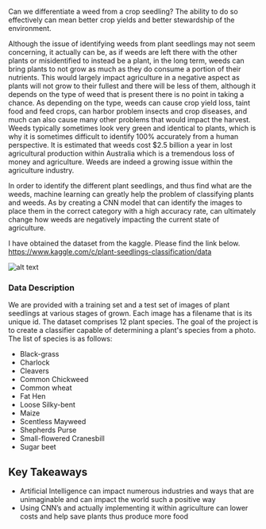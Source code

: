 Can we differentiate a weed from a crop seedling?
The ability to do so effectively can mean better crop yields and better stewardship of the environment.

Although the issue of identifying weeds from plant seedlings may not seem concerning, it actually can be, as if weeds are left there with the other plants or misidentified to instead be a plant, in the long term, weeds can bring plants to not grow as much as they do consume a portion of their nutrients. This would largely impact agriculture in a negative aspect as plants will not grow to their fullest and there will be less of them, although it depends on the type of weed that is present there is no point in taking a chance. As depending on the type, weeds can cause crop yield loss, taint food and feed crops, can harbor problem insects and crop diseases, and much can also cause many other problems that would impact the harvest. Weeds typically sometimes look very green and identical to plants, which is why it is sometimes difficult to identify 100% accurately from a human perspective. It is estimated that weeds cost $2.5 billion a year in lost agricultural production within Australia which is a tremendous loss of money and agriculture. Weeds are indeed a growing issue within the agriculture industry.

In order to identify the different plant seedlings, and thus find what are the weeds, machine learning can greatly help the problem of classifying plants and weeds. As by creating a CNN model that can identify the images to place them in the correct category with a high accuracy rate, can ultimately change how weeds are negatively impacting the current state of agriculture.

I have obtained the dataset from the kaggle. Please find the link below.
https://www.kaggle.com/c/plant-seedlings-classification/data

![alt text](https://miro.medium.com/max/875/1*roublKDZ3GFtxSVyAZVEcQ.jpeg)

### Data Description
We are provided with a training set and a test set of images of plant seedlings at various stages of grown. Each image has a filename that is its unique id. The dataset comprises 12 plant species. The goal of the project is to create a classifier capable of determining a plant's species from a photo. The list of species is as follows:

- Black-grass
- Charlock
- Cleavers
- Common Chickweed
- Common wheat
- Fat Hen
- Loose Silky-bent
- Maize
- Scentless Mayweed
- Shepherds Purse
- Small-flowered Cranesbill
- Sugar beet

## Key Takeaways
- Artificial Intelligence can impact numerous industries and ways that are unimaginable and can impact the world such a positive way
- Using CNN’s and actually implementing it within agriculture can lower costs and help save plants thus produce more food
